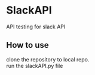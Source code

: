 # SlackAPI
API testing for slack API

## How to use

clone the repository to local repo.<br />
run the slackAPI.py file <br />
